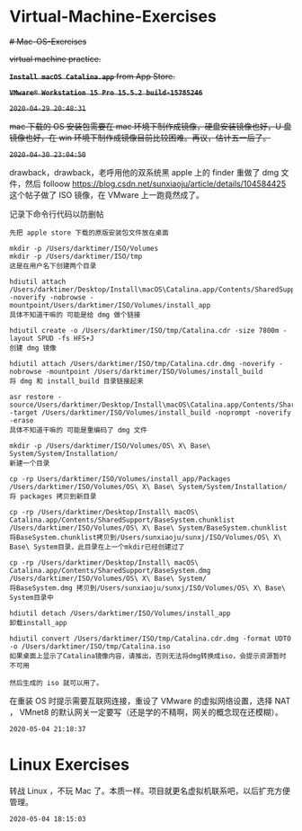 # Virtual-Machine-Exercises

~~# Mac-OS-Exercises~~

~~virtual machine practice.~~

~~**` Install macOS Catalina.app `**  from App Store.~~

~~**`VMware® Workstation 15 Pro 15.5.2 build-15785246`**~~

~~`2020-04-29 20:48:31`~~

~~mac 下载的 OS 安装包需要在 mac 环境下制作成镜像，硬盘安装镜像也好，U 盘镜像也好，在 win 环境下制作成镜像目前比较困难。再议，估计五一后了。~~

~~`2020-04-30 23:04:50`~~

drawback，drawback，老呼用他的双系统黑 apple 上的 finder 重做了 dmg 文件，然后 folloow https://blog.csdn.net/sunxiaoju/article/details/104584425 这个帖子做了 ISO 镜像，在 VMware 上一跑竟然成了。

记录下命令行代码以防删帖

```
先把 apple store 下载的原版安装包文件放在桌面

mkdir -p /Users/darktimer/ISO/Volumes
mkdir -p /Users/darktimer/ISO/tmp
这是在用户名下创建两个目录

hdiutil attach /Users/darktimer/Desktop/Install\macOS\Catalina.app/Contents/SharedSupport/InstallESD.dmg -noverify -nobrowse -mountpoint/Users/darktimer/ISO/Volumes/install_app
具体不知道干嘛的 可能是给 dmg 做个链接

hdiutil create -o /Users/darktimer/ISO/tmp/Catalina.cdr -size 7800m -layout SPUD -fs HFS+J
创建 dmg 镜像

hdiutil attach /Users/darktimer/ISO/tmp/Catalina.cdr.dmg -noverify -nobrowse -mountpoint /Users/darktimer/ISO/Volumes/install_build
将 dmg 和 install_build 目录链接起来

asr restore -source/Users/darktimer/Desktop/Install\macOS\Catalina.app/Contents/SharedSupport/BaseSystem.dmg -target /Users/darktimer/ISO/Volumes/install_build -noprompt -noverify -erase
具体不知道干嘛的 可能是重编码了 dmg 文件

mkdir -p /Users/darktimer/ISO/Volumes/OS\ X\ Base\ System/System/Installation/
新建一个目录

cp -rp Users/darktimer/ISO/Volumes/install_app/Packages /Users/darktimer/ISO/Volumes/OS\ X\ Base\ System/System/Installation/
将 packages 拷贝到新目录

cp -rp /Users/darktimer/Desktop/Install\ macOS\ Catalina.app/Contents/SharedSupport/BaseSystem.chunklist /Users/darktimer/ISO/Volumes/OS\ X\ Base\ System/BaseSystem.chunklist
将BaseSystem.chunklist拷贝到/Users/sunxiaoju/sunxj/ISO/Volumes/OS\ X\ Base\ System目录，此目录在上一个mkdir已经创建过了

cp -rp /Users/darktimer/Desktop/Install\ macOS\ Catalina.app/Contents/SharedSupport/BaseSystem.dmg /Users/darktimer/ISO/Volumes/OS\ X\ Base\ System/
将BaseSystem.dmg 拷贝到/Users/sunxiaoju/sunxj/ISO/Volumes/OS\ X\ Base\ System目录中

hdiutil detach /Users/darktimer/ISO/Volumes/install_app
卸载install_app

hdiutil convert /Users/darktimer/ISO/tmp/Catalina.cdr.dmg -format UDTO -o /Users/darktimer/ISO/tmp/Catalina.iso
如果桌面上显示了Catalina镜像内容，请推出，否则无法将dmg转换成iso，会提示资源暂时不可用

然后生成的 iso 就可以用了。
```

在重装 OS 时提示需要互联网连接，重设了 VMware 的虚拟网络设置，选择 NAT ， VMnet8 的默认网关一定要写（还是学的不精啊，网关的概念现在还模糊）。

`2020-05-04 21:18:37`

# Linux Exercises

转战 Linux ，不玩 Mac 了。本质一样。项目就更名虚拟机联系吧，以后扩充方便管理。

`2020-05-04 18:15:03` 